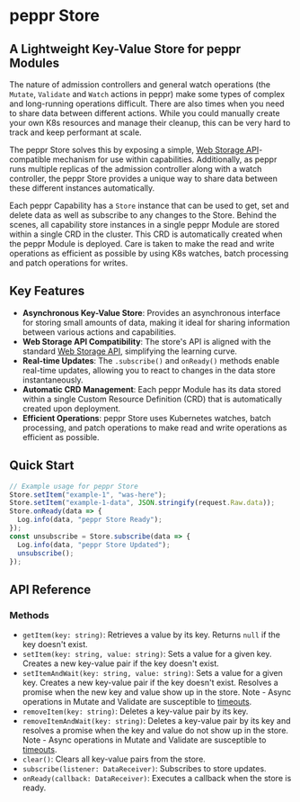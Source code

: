 # peppr Store

## A Lightweight Key-Value Store for peppr Modules

The nature of admission controllers and general watch operations (the `Mutate`, `Validate` and `Watch` actions in peppr) make some types of complex and long-running operations difficult. There are also times when you need to share data between different actions. While you could manually create your own K8s resources and manage their cleanup, this can be very hard to track and keep performant at scale.

The peppr Store solves this by exposing a simple, [Web Storage API](https://developer.mozilla.org/en-US/docs/Web/API/Storage)-compatible mechanism for use within capabilities. Additionally, as peppr runs multiple replicas of the admission controller along with a watch controller, the peppr Store provides a unique way to share data between these different instances automatically.

Each peppr Capability has a `Store` instance that can be used to get, set and delete data as well as subscribe to any changes to the Store. Behind the scenes, all capability store instances in a single peppr Module are stored within a single CRD in the cluster. This CRD is automatically created when the peppr Module is deployed. Care is taken to make the read and write operations as efficient as possible by using K8s watches, batch processing and patch operations for writes.

## Key Features

- **Asynchronous Key-Value Store**: Provides an asynchronous interface for storing small amounts of data, making it ideal for sharing information between various actions and capabilities.
- **Web Storage API Compatibility**: The store's API is aligned with the standard [Web Storage API](https://developer.mozilla.org/en-US/docs/Web/API/Storage), simplifying the learning curve.
- **Real-time Updates**: The `.subscribe()` and `onReady()` methods enable real-time updates, allowing you to react to changes in the data store instantaneously.
- **Automatic CRD Management**: Each peppr Module has its data stored within a single Custom Resource Definition (CRD) that is automatically created upon deployment.
- **Efficient Operations**: peppr Store uses Kubernetes watches, batch processing, and patch operations to make read and write operations as efficient as possible.

## Quick Start

```typescript
// Example usage for peppr Store
Store.setItem("example-1", "was-here");
Store.setItem("example-1-data", JSON.stringify(request.Raw.data));
Store.onReady(data => {
  Log.info(data, "peppr Store Ready");
});
const unsubscribe = Store.subscribe(data => {
  Log.info(data, "peppr Store Updated");
  unsubscribe();
});
```

## API Reference

### Methods

- `getItem(key: string)`: Retrieves a value by its key. Returns `null` if the key doesn't exist.
- `setItem(key: string, value: string)`: Sets a value for a given key. Creates a new key-value pair if the key doesn't exist.
- `setItemAndWait(key: string, value: string)`: Sets a value for a given key. Creates a new key-value pair if the key doesn't exist. Resolves a promise when the new key and value show up in the store. Note - Async operations in Mutate and Validate are susceptible to [timeouts](https://kubernetes.io/docs/reference/access-authn-authz/extensible-admission-controllers/#timeouts).
- `removeItem(key: string)`: Deletes a key-value pair by its key.
- `removeItemAndWait(key: string)`: Deletes a key-value pair by its key and resolves a promise when the key and value do not show up in the store. Note - Async operations in Mutate and Validate are susceptible to [timeouts](https://kubernetes.io/docs/reference/access-authn-authz/extensible-admission-controllers/#timeouts).
- `clear()`: Clears all key-value pairs from the store.
- `subscribe(listener: DataReceiver)`: Subscribes to store updates.
- `onReady(callback: DataReceiver)`: Executes a callback when the store is ready.
